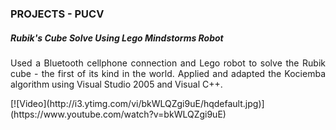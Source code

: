 ### PROJECTS - PUCV
##### Rubik's Cube Solve Using Lego Mindstorms Robot 
<p align="justify">
Used a Bluetooth cellphone connection and Lego robot to solve the Rubik cube - the first of its kind in the world. Applied and adapted the Kociemba algorithm using Visual Studio 2005 and Visual C++.
</p>
[![Video](http://i3.ytimg.com/vi/bkWLQZgi9uE/hqdefault.jpg)](https://www.youtube.com/watch?v=bkWLQZgi9uE)
